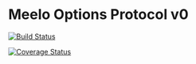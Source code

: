 # Meelo Options Protocol v0

[![Build Status](https://travis-ci.com/MeeloFinance/Protocol.svg?branch=main)](https://travis-ci.com/MeeloFinance/Protocol)

[![Coverage Status](https://coveralls.io/repos/github/MeeloFinance/Protocol/badge.svg?branch=main)](https://coveralls.io/github/MeeloFinance/Protocol?branch=main)
